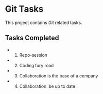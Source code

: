 # Git Tasks

This project contains _Git_ related tasks.

## Tasks Completed

+ 1. Repo-session
+ 2. Coding fury road
+ 3. Collaboration is the base of a company
+ 4. Collaboration: be up to date
